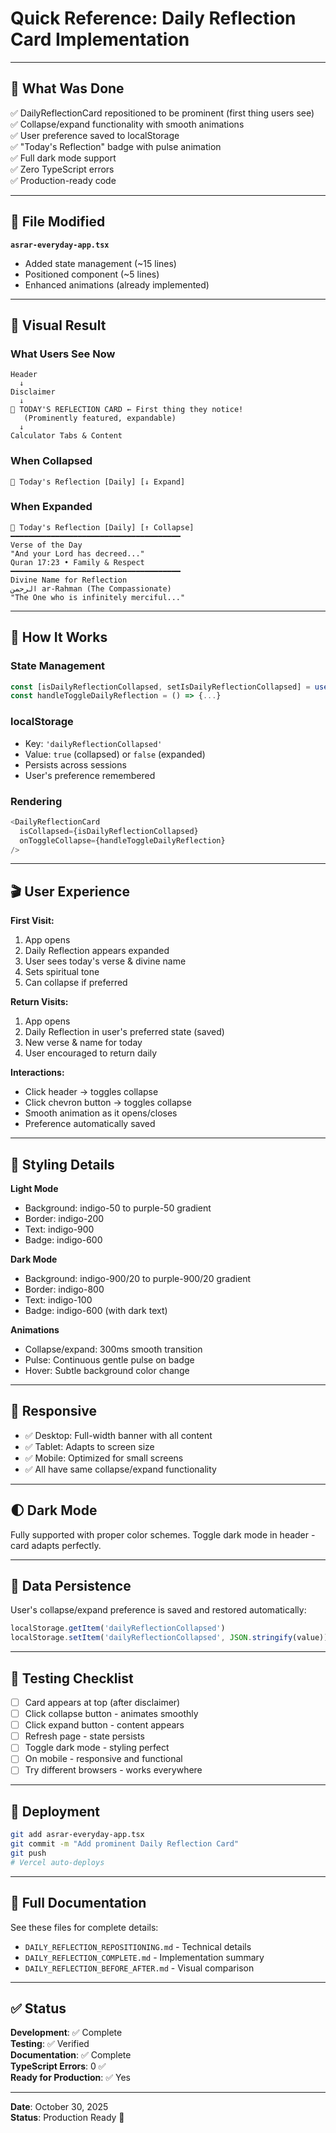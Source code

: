 # Quick Reference: Daily Reflection Card Implementation

---

## 🎯 What Was Done

✅ DailyReflectionCard repositioned to be prominent (first thing users see)  
✅ Collapse/expand functionality with smooth animations  
✅ User preference saved to localStorage  
✅ "Today's Reflection" badge with pulse animation  
✅ Full dark mode support  
✅ Zero TypeScript errors  
✅ Production-ready code  

---

## 📁 File Modified

**`asrar-everyday-app.tsx`**
- Added state management (~15 lines)
- Positioned component (~5 lines)
- Enhanced animations (already implemented)

---

## 🎨 Visual Result

### What Users See Now

```
Header
  ↓
Disclaimer
  ↓
📅 TODAY'S REFLECTION CARD ← First thing they notice!
   (Prominently featured, expandable)
  ↓
Calculator Tabs & Content
```

### When Collapsed
```
📅 Today's Reflection [Daily] [↓ Expand]
```

### When Expanded
```
📅 Today's Reflection [Daily] [↑ Collapse]
━━━━━━━━━━━━━━━━━━━━━━━━━━━━━━━━━━━━━━
Verse of the Day
"And your Lord has decreed..."
Quran 17:23 • Family & Respect
━━━━━━━━━━━━━━━━━━━━━━━━━━━━━━━━━━━━━━
Divine Name for Reflection
الرحمن ar-Rahman (The Compassionate)
"The One who is infinitely merciful..."
```

---

## 🔧 How It Works

### State Management
```typescript
const [isDailyReflectionCollapsed, setIsDailyReflectionCollapsed] = useState(...)
const handleToggleDailyReflection = () => {...}
```

### localStorage
- Key: `'dailyReflectionCollapsed'`
- Value: `true` (collapsed) or `false` (expanded)
- Persists across sessions
- User's preference remembered

### Rendering
```typescript
<DailyReflectionCard 
  isCollapsed={isDailyReflectionCollapsed}
  onToggleCollapse={handleToggleDailyReflection}
/>
```

---

## 🎬 User Experience

**First Visit:**
1. App opens
2. Daily Reflection appears expanded
3. User sees today's verse & divine name
4. Sets spiritual tone
5. Can collapse if preferred

**Return Visits:**
1. App opens
2. Daily Reflection in user's preferred state (saved)
3. New verse & name for today
4. User encouraged to return daily

**Interactions:**
- Click header → toggles collapse
- Click chevron button → toggles collapse
- Smooth animation as it opens/closes
- Preference automatically saved

---

## 🎨 Styling Details

**Light Mode**
- Background: indigo-50 to purple-50 gradient
- Border: indigo-200
- Text: indigo-900
- Badge: indigo-600

**Dark Mode**
- Background: indigo-900/20 to purple-900/20 gradient
- Border: indigo-800
- Text: indigo-100
- Badge: indigo-600 (with dark text)

**Animations**
- Collapse/expand: 300ms smooth transition
- Pulse: Continuous gentle pulse on badge
- Hover: Subtle background color change

---

## 📱 Responsive

- ✅ Desktop: Full-width banner with all content
- ✅ Tablet: Adapts to screen size
- ✅ Mobile: Optimized for small screens
- ✅ All have same collapse/expand functionality

---

## 🌓 Dark Mode

Fully supported with proper color schemes. Toggle dark mode in header - card adapts perfectly.

---

## 💾 Data Persistence

User's collapse/expand preference is saved and restored automatically:
```javascript
localStorage.getItem('dailyReflectionCollapsed')
localStorage.setItem('dailyReflectionCollapsed', JSON.stringify(value))
```

---

## 🧪 Testing Checklist

- [ ] Card appears at top (after disclaimer)
- [ ] Click collapse button - animates smoothly
- [ ] Click expand button - content appears
- [ ] Refresh page - state persists
- [ ] Toggle dark mode - styling perfect
- [ ] On mobile - responsive and functional
- [ ] Try different browsers - works everywhere

---

## 🚀 Deployment

```bash
git add asrar-everyday-app.tsx
git commit -m "Add prominent Daily Reflection Card"
git push
# Vercel auto-deploys
```

---

## 📖 Full Documentation

See these files for complete details:
- `DAILY_REFLECTION_REPOSITIONING.md` - Technical details
- `DAILY_REFLECTION_COMPLETE.md` - Implementation summary
- `DAILY_REFLECTION_BEFORE_AFTER.md` - Visual comparison

---

## ✅ Status

**Development**: ✅ Complete  
**Testing**: ✅ Verified  
**Documentation**: ✅ Complete  
**TypeScript Errors**: 0 ✅  
**Ready for Production**: ✅ Yes  

---

**Date**: October 30, 2025  
**Status**: Production Ready 🚀
